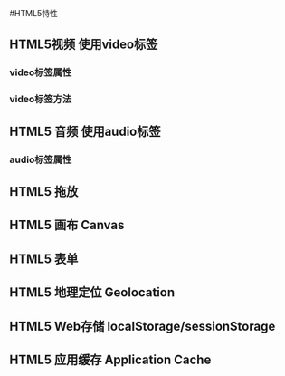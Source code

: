 #HTML5特性

## HTML5视频 使用video标签
### video标签属性
### video标签方法

## HTML5 音频 使用audio标签
### audio标签属性

## HTML5 拖放
## HTML5 画布 Canvas


## HTML5 表单
## HTML5 地理定位  Geolocation
## HTML5 Web存储  localStorage/sessionStorage
## HTML5 应用缓存  Application Cache

